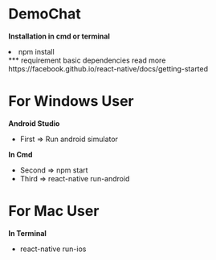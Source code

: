 # DemoChat
<strong>Installation in cmd or terminal</strong>
<li>npm install</li>
*** requirement basic dependencies read more
<href> https://facebook.github.io/react-native/docs/getting-started </href>

# For Windows User
<strong>
Android Studio
</strong>
<ul>
<li>First => Run android simulator</li>
</ul>
<strong>
In Cmd
</strong>
<ul>
<li>Second => npm start</li>
<li>Third => react-native run-android</li>
</ul>

# For Mac User
<strong>
In Terminal
</strong>
<ul>
<li>react-native run-ios</li>
</ul>
